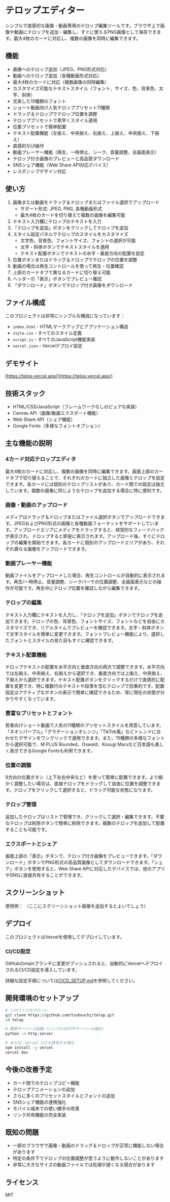 # テロップエディター

シンプルで直感的な画像・動画専用のテロップ編集ツールです。ブラウザ上で画像や動画にテロップを追加・編集し、すぐに使えるPNG画像として保存できます。最大4枚のカードに対応し、複数の画像を同時に編集できます。

## 機能

- 画像へのテロップ追加（JPEG、PNG形式対応）
- 動画へのテロップ追加（各種動画形式対応）
- 最大4枚のカードに対応（複数画像の同時編集）
- カスタマイズ可能なテキストスタイル（フォント、サイズ、色、背景色、太字、斜体）
- 充実した15種類のフォント
- ショート動画向け人気テロッププリセット11種類
- ドラッグ＆ドロップでテロップ位置を調整
- テロッププリセットで素早くスタイル適用
- 位置プリセットで簡単配置
- テキスト配置機能（左揃え、中央揃え、右揃え、上揃え、中央揃え、下揃え）
- 直感的なUI操作
- 動画プレーヤー機能（再生、一時停止、シーク、音量調整、全画面表示）
- テロップ付き画像のプレビューと高品質ダウンロード
- SNSシェア機能（Web Share API対応デバイス）
- レスポンシブデザイン対応

## 使い方

1. 画像または動画をドラッグ＆ドロップまたはファイル選択でアップロード
   - サポート形式: JPEG, PNG, 各種動画形式
   - 最大4枚のカードを切り替えて複数の画像を編集可能
2. テキスト入力欄にテロップのテキストを入力
3. 「テロップを追加」ボタンをクリックしてテロップを追加
4. スタイル設定パネルでテロップのスタイルをカスタマイズ
   - 文字色、背景色、フォントサイズ、フォントの選択が可能
   - 太字・斜体ボタンでテキストスタイルを適用
   - テキスト配置ボタンでテキストの水平・垂直方向の配置を設定
5. 位置ボタンまたはドラッグ＆ドロップでテロップの位置を調整
6. 動画の場合は再生コントロールを使って再生・位置確認
7. 上部のカードタブで異なるカードに切り替え可能
8. ヘッダーの「表示」ボタンでプレビュー確認
9. 「ダウンロード」ボタンでテロップ付き画像をダウンロード

## ファイル構成

このプロジェクトは非常にシンプルな構成になっています：

- `index.html` - HTMLマークアップとアプリケーション構造
- `style.css` - すべてのスタイル定義
- `script.js` - すべてのJavaScript機能実装
- `vercel.json` - Vercelデプロイ設定

## デモサイト

[https://telop.vercel.app/](https://telop.vercel.app/)

## 技術スタック

- HTML/CSS/JavaScript（フレームワークなしのピュアな実装）
- Canvas API（画像/動画エクスポート機能）
- Web Share API（シェア機能）
- Google Fonts（多様なフォントオプション）

## 主な機能の説明

### 4カード対応テロップエディタ

最大4枚のカードに対応し、複数の画像を同時に編集できます。画面上部のカードタブで切り替えることで、それぞれのカードに独立した画像とテロップを設定できます。各カードには個別のテロップリストがあり、カード間での設定は独立しています。複数の画像に同じようなテロップを追加する場合に特に便利です。

### 画像・動画のアップロード

メディアはドラッグ＆ドロップまたはファイル選択ボタンでアップロードできます。JPEGおよびPNG形式の画像と各種動画フォーマットをサポートしています。アップロードエリアにメディアをドラッグすると、視覚的なフィードバックが表示され、ドロップすると即座に表示されます。アップロード後、すぐにテロップの編集を開始できます。各カードに個別のアップロードエリアがあり、それぞれ異なる画像をアップロードできます。

### 動画プレーヤー機能

動画ファイルをアップロードした場合、再生コントロールが自動的に表示されます。再生/一時停止、音量調整、シークバーでの位置調整、全画面表示などの操作が可能です。再生中にテロップ位置を確認しながら編集できます。

### テロップの編集

テキスト入力欄にテキストを入力し、「テロップを追加」ボタンでテロップを追加できます。テロップの色、背景色、フォントサイズ、フォントなどを自由にカスタマイズでき、リアルタイムでプレビューを確認できます。太字・斜体ボタンで文字スタイルを簡単に変更できます。フォントプレビュー機能により、選択したフォントとスタイルの見た目もすぐに確認できます。

### テキスト配置機能

テロップテキストの配置を水平方向と垂直方向の両方で調整できます。水平方向では左揃え、中央揃え、右揃えから選択でき、垂直方向では上揃え、中央揃え、下揃えから選択できます。テキスト配置ボタンをクリックするだけで直感的に配置を変更でき、特に複数行のテキストや段落を含むテロップで効果的です。配置設定はアクティブなボタンの表示で簡単に確認できるため、常に現在の状態が分かりやすくなっています。

### 豊富なプリセットとフォント

若者向けショート動画で人気の11種類のプリセットスタイルを用意しています。「ネオンパープル」「グラデーションオレンジ」「TikTok風」などトレンドに合わせたデザインをワンクリックで適用できます。また、15種類の多様なフォントから選択可能で、M PLUS Rounded、Oswald、Kosugi Maruなど日本語も美しく表示できるGoogle Fontsも利用できます。

### 位置の調整

9方向の位置ボタン（上下左右中央など）を使って簡単に配置できます。より細かく調整したい場合は、直接テロップをドラッグして自由に位置を調整できます。テロップをクリックして選択すると、ドラッグ可能な状態になります。

### テロップ管理

追加したテロップはリストで管理でき、クリックして選択・編集できます。不要なテロップは削除ボタンで簡単に削除できます。複数のテロップを追加して配置することも可能です。

### エクスポートとシェア

画面上部の「表示」ボタンで、テロップ付き画像をプレビューできます。「ダウンロード」ボタンでPNG形式の高品質画像としてダウンロードできます。「シェア」ボタンを使用すると、Web Share APIに対応したデバイスでは、他のアプリやSNSに直接共有することができます。

## スクリーンショット

使用例：
（ここにスクリーンショット画像を追加するとよいでしょう）

## デプロイ

このプロジェクトはVercelを使用してデプロイしています。

### CI/CD設定

GitHubのmainブランチに変更がプッシュされると、自動的にVercelへデプロイされるCI/CD設定を導入しています。

詳細な設定手順については[CICD_SETUP.md](CICD_SETUP.md)を参照してください。

## 開発環境のセットアップ

```bash
# リポジトリのクローン
git clone https://github.com/tsubouchi/telop.git
cd telop

# 開発サーバーの起動（シンプルなHTTPサーバーの場合）
python -m http.server

# または、Vercel CLIを使用する場合
npm install -g vercel
vercel dev
```

## 今後の改善予定

- カード間でのテロップコピー機能
- テロップアニメーションの追加
- さらに多くのプリセットスタイルとフォントの追加
- SNSシェア機能の連携強化
- モバイル端末での使い勝手の改善
- リンク共有機能の完全実装

## 既知の問題

- 一部のブラウザで画像・動画のドラッグ＆ドロップが正常に機能しない場合があります
- 特定の条件下でテロップの位置調整が思うように動作しないことがあります
- 非常に大きなサイズの動画ファイルでは処理が遅くなる場合があります

## ライセンス

MIT 